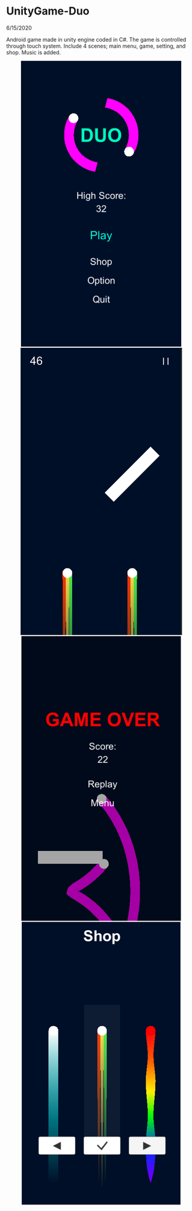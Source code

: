# UnityGame-Duo
6/15/2020

Android game made in unity engine coded in C#. The game is controlled through touch system. Include 4 scenes; main menu, game, setting, and shop. Music is added. 

<p align="center">
  <img src="https://github.com/mdsakilkhan/UnityGame-Duo/blob/main/Screenshots/MainMenu.png" />
  
  <img src="https://github.com/mdsakilkhan/UnityGame-Duo/blob/main/Screenshots/GamePlay.png" />
  
  <img src="https://github.com/mdsakilkhan/UnityGame-Duo/blob/main/Screenshots/GameOver.png" />
  
  <img src="https://github.com/mdsakilkhan/UnityGame-Duo/blob/main/Screenshots/ShopMenu.png" />
</p>
